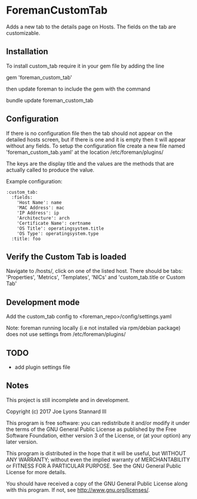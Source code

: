 # ForemanCustomTab

Adds a new tab to the details page on Hosts. The fields on the tab are customizable.

## Installation

To install custom_tab require it in your gem file by adding the line

gem 'foreman_custom_tab'

then update foreman to include the gem with the command

bundle update foreman_custom_tab

## Configuration

If there is no configuration file then the tab should not appear on the detailed hosts screen, but if 
there is one and it is empty then it will appear without any fields. To setup the configuration file create
a new file named 'foreman_custom_tab.yaml' at the location /etc/foreman/plugins/

The keys are the display title and the values are the methods that are actually called to produce the value.

Example configuration:

```
:custom_tab:
  :fields:
    'Host Name': name
    'MAC Address': mac
    'IP Address': ip
    'Architecture': arch
    'Certificate Name': certname
    'OS Title': operatingsystem.title
    'OS Type': operatingsystem.type
  :title: foo
```

## Verify the Custom Tab is loaded
Navigate to /hosts/, click on one of the listed host. There should be tabs: 'Properties', 'Metrics', 'Templates', 'NICs' and 'custom_tab.title or Custom Tab'

## Development mode
Add the custom_tab config to <foreman_repo>/config/settings.yaml

Note: foreman running locally (i.e not installed via rpm/debian package) does not use settings from /etc/foreman/plugins/

## TODO

* add plugin settings file

## Notes

This project is still incomplete and in development. 

Copyright (c) 2017 Joe Lyons Stannard III

This program is free software: you can redistribute it and/or modify
it under the terms of the GNU General Public License as published by
the Free Software Foundation, either version 3 of the License, or
(at your option) any later version.

This program is distributed in the hope that it will be useful,
but WITHOUT ANY WARRANTY; without even the implied warranty of
MERCHANTABILITY or FITNESS FOR A PARTICULAR PURPOSE.  See the
GNU General Public License for more details.

You should have received a copy of the GNU General Public License
along with this program.  If not, see <http://www.gnu.org/licenses/>.

